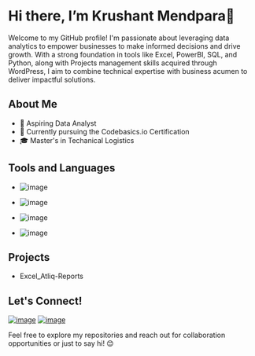 # **Hi there, I’m Krushant Mendpara👋**


Welcome to my GitHub profile! I'm passionate about leveraging data analytics to empower businesses to make informed decisions and drive growth. With a strong foundation in tools like Excel, PowerBI, SQL, and Python, along with Projects management skills acquired through WordPress, I aim to combine technical expertise with business acumen to deliver impactful solutions.

## **About Me**
- 💼 Aspiring Data Analyst
- 🌱 Currently pursuing the Codebasics.io Certification
- 🎓 Master's in Techanical Logistics

## **Tools and Languages**
- ![image](https://github.com/user-attachments/assets/7925e156-5332-46cc-955d-7c730b054940)

- ![image](https://github.com/user-attachments/assets/3de34ebc-8b0e-4270-88a8-68a26605b354)

- ![image](https://github.com/user-attachments/assets/47195ea4-ba25-40eb-9c34-fda62d28c454)

- ![image](https://github.com/user-attachments/assets/2599eb59-1c4b-4d05-82e7-ded061f96aa4)

## **Projects**
- Excel_Atliq-Reports

## **Let's Connect!**

[![image](https://github.com/user-attachments/assets/0c4a0324-8160-4b04-b4ec-484fa0f87c4a)](https://www.linkedin.com/in/krushant308/)
[![image](https://github.com/user-attachments/assets/28b3ea13-4add-4524-8ff2-e67f76fd01d9)](mailto:Krushant7932@gmail.com)

Feel free to explore my repositories and reach out for collaboration opportunities or just to say hi! 😊
